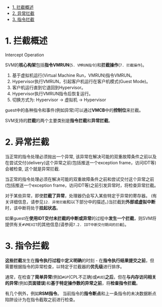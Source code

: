 
<!-- @import "[TOC]" {cmd="toc" depthFrom=1 depthTo=6 orderedList=false} -->

<!-- code_chunk_output -->

- [1. 拦截概述](#1-拦截概述)
- [2. 异常拦截](#2-异常拦截)
- [3. 指令拦截](#3-指令拦截)

<!-- /code_chunk_output -->

# 1. 拦截概述

Intercept Operation

SVM的**核心构架**包括**指令VMRUN**(`5. VMRUN指令`)和**拦截操作**(`7. 拦截操作`)。

1. 基于虚拟机运行(Virtual Machine Run，VMRUN)指令VMRUN。
2. Hypervisor执行VMRUN，引起客户机运行在客户机模式(Guest Mode)。
3. 客户机运行直到它退回到Hypervisor。
4. Hypervisor执行VMRUN指令后恢复运行。
5. 切换方式为: Hypervisor -> 虚拟机 -> Hypervisor

guest中的各种指令和事件(例如异常)可以通过**VMCB**中的**控制位**来拦截。 

SVM支持的**拦截**的两个主要类别是**指令拦截**和**异常拦截**。

# 2. 异常拦截

当正常的指令处理必须抛出一个异常, 该异常在解决可能的双重故障条件之前以及在尝试交付(delivery)这个异常之前(包括推送一个exception frame，访问IDT等)会被检查, 这个就是异常拦截.

当正常的指令处理必须在解决可能的双重故障条件之前和尝试交付这个异常之前(包括推送一个exception frame，访问IDT等)之前引发异常时，将检查异常拦截。

对于某些异常，即使**拦截了异常**，处理器仍会写入某些特定于异常的寄存器。 (有关详细信息，请参见`12. 异常拦截`和以下部分中的描述。)当拦截到**外部或虚拟中断**时，该中断将处于**挂起状态**。

如果guest在**使用IDT交付未拦截的中断或异常**的过程中**发生一个拦截**，则SVM将提供有关`#VMEXIT`的其他信息(请参阅`7.2. IDT中断交付期间的拦截`)。

# 3. 指令拦截

**这些拦截**发生在**指令执行过程**中**定义明确**的时刻 - 在**指令执行结果提交之前**，但需要根据指令的异常检查，以特定于拦截器的**优先级**进行排序。 

通常，在检查了**简单异常**(例如`#GP`(CPL不正确)或`#UD`)**之后**，但在**与内存访问相关的异常**(例如**页面错误**)和**基于特定操作数的异常之前**，将**检查指令拦截**。 

有几个例外，例如**RSM指令**。 当前指令的**指令断点**和上一条指令的未决数据断点陷阱设计为在指令截取之前进行检查。